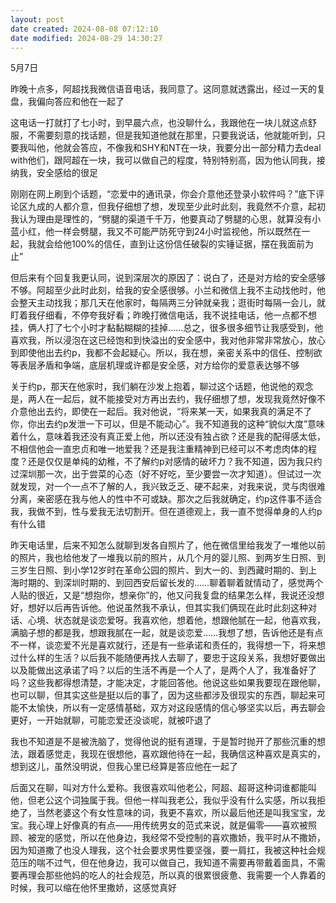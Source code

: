 ```yaml
---
layout: post
date created: 2024-08-08 07:12:10
date modified: 2024-08-29 14:30:27
---
```


5月7日

昨晚十点多，阿超找我微信语音电话，我同意了。这同意就透露出，经过一天的复盘，我偏向答应和他在一起了

这电话一打就打了七小时，到早晨六点，也没聊什么，我跟他在一块儿就这点舒服，不需要刻意的找话题，但是我知道他就在那里，只要我说话，他就能听到，只要我叫他，他就会答应，不像我和SHY和NT在一块，我要分出一部分精力去deal with他们，跟阿超在一块，我可以做自己的程度，特别特别高，因为他认同我，接纳我，安全感给的很足

刚刚在网上刷到个话题，“恋爱中的通讯录，你会介意他还登录小软件吗？”底下评论区九成的人都介意，但我仔细想了想，发现至少此时此刻，我竟然不介意，起初我认为理由是理性的，“劈腿的渠道千千万，他要真动了劈腿的心思，就算没有小蓝小红，他一样会劈腿，我又不可能严防死守到24小时监视他，所以既然在一起，我就会给他100%的信任，直到让这份信任破裂的实锤证据，摆在我面前为止”

但后来有个回复我更认同，说到深层次的原因了：说白了，还是对方给的安全感够不够。阿超至少此时此刻，给我的安全感很够。小兰和微信上我不主动找他时，他会整天主动找我；那几天在他家时，每隔两三分钟就亲我；逛街时每隔一会儿，就盯着我仔细看，不停夸我好看；昨晚打微信电话，我不说挂电话，他一点都不想挂，俩人打了七个小时才黏黏糊糊的挂掉……总之，很多很多细节让我感受到，他喜欢我，所以浸泡在这已经饱和到快溢出的安全感中，我对他非常非常放心，放心到即使他出去约p，我都不会起疑心。所以，我在想，亲密关系中的信任、控制欲等表层矛盾和争端，底层机理或许都是安全感，对方给你的爱意表达够不够

关于约p，那天在他家时，我们躺在沙发上抱着，聊过这个话题，他说他的观念是，两人在一起后，就不能接受对方再出去约，我仔细想了想，发现我竟然好像不介意他出去约，即使在一起后。我对他说，“将来某一天，如果我真的满足不了你，你出去约p发泄一下可以，但是不能动心”。我不知道我的这种“貌似大度”意味着什么，意味着我还没有真正爱上他，所以还没有独占欲？还是我的配得感太低，不相信他会一直忠贞和唯一地爱我？还是我注重精神到已经可以不考虑肉体的程度？还是仅仅是单纯的幼稚，不了解约p对感情的破坏力？我不知道，因为我只约过深圳那一次，出于尝菜的心态（好不好吃，至少要尝一次才知道）。但试过一次就发现，对一个一点不了解的人，我兴致乏乏、硬不起来，对我来说，灵与肉很难分离，亲密感在我与他人的性中不可或缺。那次之后我就确定，约p这件事不适合我，我做不到，性与爱我无法切割开。但在道德观上，我一直不觉得单身的人约p有什么错

昨天电话里，后来不知怎么就聊到发各自照片了，他在微信里给我发了一堆他以前的照片，我也给他发了一堆我以前的照片，从几个月的婴儿照、到两岁生日照、到三岁生日照、到小学12岁时在革命公园的照片、到大一的、到西藏时期的、到上海时期的、到深圳时期的、到回西安后留长发的……聊着聊着就情动了，感觉两个人贴的很近，又是“想抱你，想亲你”的，他又问我复盘的结果怎么样，我说还没想好，想好以后再告诉他。他说虽然我不承认，但其实我们俩现在此时此刻这种对话、心境、状态就是谈恋爱呀。我喜欢他，想着他，想跟他腻在一起，他喜欢我，满脑子想的都是我，想跟我腻在一起，就是谈恋爱……我想了想，告诉他还是有点不一样，谈恋爱不光是喜欢就行，还是有一些承诺和责任的，我得想一下，将来想过什么样的生活？以后我不能随便再找人去聊了，要忠于这段关系，我想好要做出以及能做出这承诺了吗？以后的生活不再是一个人了，是两个人了，我准备好了吗？这些我都得想清楚，才能决定，才能回答他。他说这些如果我要现在跟他聊，也可以聊，但其实这些是挺以后的事了，因为这些都涉及很现实的东西，聊起来可能不太愉快，所以有一定感情基础，双方对这段感情的信心够坚实以后，再去聊会更好，一开始就聊，可能恋爱还没谈呢，就被吓退了

我也不知道是不是被洗脑了，觉得他说的挺有道理，于是暂时抛开了那些沉重的想法，跟着感觉走，我现在很想他，喜欢跟他待在一起，我确信这种喜欢是真实的，想到这儿，虽然没明说，但我心里已经算是答应他在一起了

后面又在聊，叫对方什么爱称。我很喜欢叫他老公，阿超、超哥这种词谁都能叫他，但老公这个词独属于我。但他一样叫我老公，我似乎没有什么实感，所以我拒绝了，当然老婆这个有女性意味的词，我更不喜欢，所以最后他还是叫我宝宝，龙宝。我心理上好像真的有点——用传统男女的范式来说，就是偏零——喜欢被照顾、被宠的感觉，所以在他身边，我经常不受控制的喜欢撒娇，我平时从不撒娇，因为知道撒了也没人理我，这个社会要求男性要坚强，要一肩扛，我被这种社会规范压的喘不过气，但在他身边，我可以做自己，我知道不需要再带戴着面具，不需要再理会那些他妈的吃人的社会规范，所以真的很累很疲惫、我需要一个人靠着的时候，我可以缩在他怀里撒娇，这感觉真好

